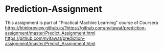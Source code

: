 # Prediction-Assignment
This assignment is part of "Practical Machine Learning" course of Coursera
https://htmlpreview.github.io/?https://github.com/nvitawat/prediction-assignment/master/Predict_Assignment.html
https://github.com/nvitawat/prediction-assignment/master/Predict_Assignment.html
